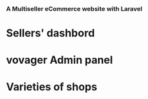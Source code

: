 ### A Multiseller eCommerce website with Laravel

# Sellers' dashbord
# vovager Admin panel
# Varieties of shops
